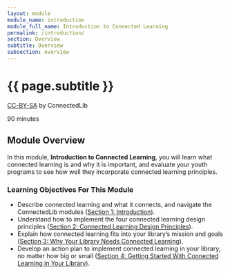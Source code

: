 ```yaml
---
layout: module
module_name: introduction
module_full_name: Introduction to Connected Learning
permalink: /introduction/
section: Overview
subtitle: Overview
subsection: overview
---
```


# {{ page.subtitle }}

<p class="made-by"><a href="https://creativecommons.org/licenses/by-sa/4.0">CC-BY-SA</a> by ConnectedLib</p>

<p class="time">90 minutes</p>

## Module Overview

<p class="summary">In this module, <b>Introduction to Connected Learning</b>, you will learn what connected learning is and why it is important, and evaluate your youth programs to see how well they incorporate connected learning principles.</p>


### Learning Objectives For This Module

<ul class="fancy">
	<li>Describe connected learning and what it connects, and navigate the ConnectedLib modules (<a href="section1.html">Section 1: Introduction</a>).</li>
	<li>Understand how to implement the four connected learning design principles (<a href="section2.html">Section 2: Connected Learning Design Principles</a>).</li>
	<li>Explain how connected learning fits into your library’s mission and goals (<a href="section3.html">Section 3: Why Your Library Needs Connected Learning</a>).</li>
	<li>Develop an action plan to implement connected learning in your library, no matter how big or small (<a href="section4.html">Section 4: Getting Started With Connected Learning in Your Library</a>).</li>
</ul>
